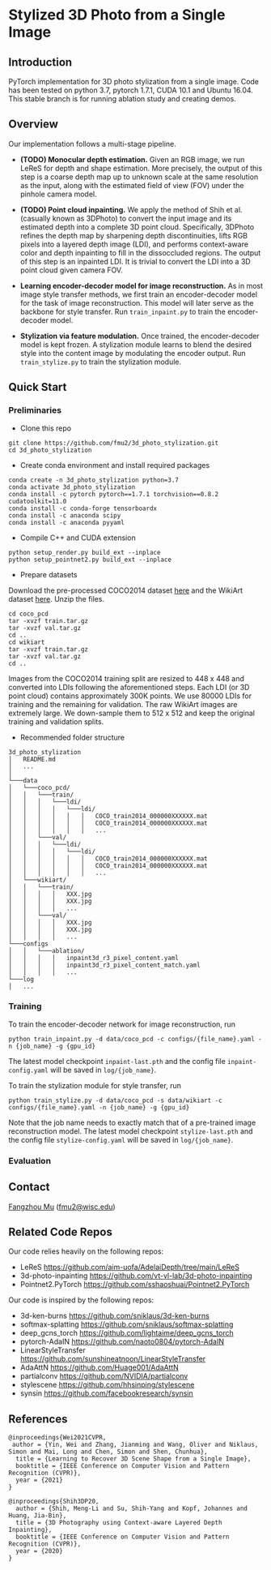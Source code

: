 # Stylized 3D Photo from a Single Image

## Introduction

PyTorch implementation for 3D photo stylization from a single image. Code has been tested on python 3.7, pytorch 1.7.1, CUDA 10.1 and Ubuntu 16.04. This stable branch is for running ablation study and creating demos.

## Overview

Our implementation follows a multi-stage pipeline.

- **(TODO) Monocular depth estimation.** Given an RGB image, we run LeReS for depth and shape estimation. More precisely, the output of this step is a coarse depth map up to unknown scale at the same resolution as the input, along with the estimated field of view (FOV) under the pinhole camera model.

- **(TODO) Point cloud inpainting.** We apply the method of Shih et al. (casually known as 3DPhoto) to convert the input image and its estimated depth into a complete 3D point cloud. Specifically, 3DPhoto refines the depth map by sharpening depth discontinuities, lifts RGB pixels into a layered depth image (LDI), and performs context-aware color and depth inpainting to fill in the dissoccluded regions. The output of this step is an inpainted LDI. It is trivial to convert the LDI into a 3D point cloud given camera FOV.

- **Learning encoder-decoder model for image reconstruction.** As in most image style transfer methods, we first train an encoder-decoder model for the task of image reconstruction. This model will later serve as the backbone for style transfer. Run `train_inpaint.py` to train the encoder-decoder model.

- **Stylization via feature modulation.** Once trained, the encoder-decoder model is kept frozen. A stylization module learns to blend the desired style into the content image by modulating the encoder output. Run `train_stylize.py` to train the stylization module.

## Quick Start

### Preliminaries

- Clone this repo
```shell
git clone https://github.com/fmu2/3d_photo_stylization.git
cd 3d_photo_stylization
```

- Create conda environment and install required packages
```shell
conda create -n 3d_photo_stylization python=3.7
conda activate 3d_photo_stylization
conda install -c pytorch pytorch==1.7.1 torchvision==0.8.2 cudatoolkit=11.0
conda install -c conda-forge tensorboardx
conda install -c anaconda scipy
conda install -c anaconda pyyaml
```

- Compile C++ and CUDA extension
```shell
python setup_render.py build_ext --inplace
python setup_pointnet2.py build_ext --inplace
```

- Prepare datasets

Download the pre-processed COCO2014 dataset [here](https://drive.google.com/drive/folders/1qtv-fBrCJXT93w0QoFbt8YqeI09pS8EM?usp=sharing) and the WikiArt dataset [here](https://drive.google.com/drive/folders/1cwjSJaNJyRqQI-2wmFWNwgxkN6pUOy6k?usp=sharing). Unzip the files.
```shell
cd coco_pcd
tar -xvzf train.tar.gz
tar -xvzf val.tar.gz
cd ..
cd wikiart
tar -xvzf train.tar.gz
tar -xvzf val.tar.gz
cd ..
```

Images from the COCO2014 training split are resized to 448 x 448 and converted into LDIs following the aforementioned steps. Each LDI (or 3D point cloud) contains approximately 300K points. We use 80000 LDIs for training and the remaining for validation. The raw WikiArt images are extremely large. We down-sample them to 512 x 512 and keep the original training and validation splits.

- Recommended folder structure
```
3d_photo_stylization
│   README.md
│   ...    
│
└───data
│   └───coco_pcd/
│   │   └───train/
│   │   │   └───ldi/
│   │   │   │   └───ldi/
│   │   │   │   │   │   COCO_train2014_000000XXXXXX.mat
│   │   │   │   │   │   COCO_train2014_000000XXXXXX.mat
│   │   │   │   │   │   ...
│   │   └───val/
│   │   │   └───ldi/
│   │   │   │   └───ldi/
│   │   │   │   │   │   COCO_train2014_000000XXXXXX.mat
│   │   │   │   │   │   COCO_train2014_000000XXXXXX.mat
│   │   │   │   │   │   ...
│   └───wikiart/
│   │   └───train/
│   │   │   │   XXX.jpg
│   │   │   │   XXX.jpg
│   │   │   │   ...
│   │   └───val/
│   │   │   │   XXX.jpg
│   │   │   │   XXX.jpg
│   │   │   │   ...
└───configs
│   │   └───ablation/
│   │   │   │   inpaint3d_r3_pixel_content.yaml
│   │   │   │   inpaint3d_r3_pixel_content_match.yaml
│   │   │   │   ...
└───log
│   ...
```

### Training
To train the encoder-decoder network for image reconstruction, run
```
python train_inpaint.py -d data/coco_pcd -c configs/{file_name}.yaml -n {job_name} -g {gpu_id}
```
The latest model checkpoint `inpaint-last.pth` and the config file `inpaint-config.yaml` will be saved in `log/{job_name}`.

To train the stylization module for style transfer, run
```
python train_stylize.py -d data/coco_pcd -s data/wikiart -c configs/{file_name}.yaml -n {job_name} -g {gpu_id}
```
Note that the job name needs to exactly match that of a pre-trained image reconstruction model. The latest model checkpoint `stylize-last.pth` and the config file `stylize-config.yaml` will be saved in `log/{job_name}`.

### Evaluation

## Contact
[Fangzhou Mu](http://pages.cs.wisc.edu/~fmu/) (fmu2@wisc.edu)

## Related Code Repos

Our code relies heavily on the following repos:
* LeReS <https://github.com/aim-uofa/AdelaiDepth/tree/main/LeReS>
* 3d-photo-inpainting <https://github.com/vt-vl-lab/3d-photo-inpainting>
* Pointnet2.PyTorch <https://github.com/sshaoshuai/Pointnet2.PyTorch>

Our code is inspired by the following repos:
* 3d-ken-burns <https://github.com/sniklaus/3d-ken-burns>
* softmax-splatting <https://github.com/sniklaus/softmax-splatting>
* deep_gcns_torch <https://github.com/lightaime/deep_gcns_torch>
* pytorch-AdaIN <https://github.com/naoto0804/pytorch-AdaIN>
* LinearStyleTransfer <https://github.com/sunshineatnoon/LinearStyleTransfer>
* AdaAttN <https://github.com/Huage001/AdaAttN>
* partialconv <https://github.com/NVIDIA/partialconv>
* stylescene <https://github.com/hhsinping/stylescene>
* synsin <https://github.com/facebookresearch/synsin>

## References
```
@inproceedings{Wei2021CVPR,
 author = {Yin, Wei and Zhang, Jianming and Wang, Oliver and Niklaus, Simon and Mai, Long and Chen, Simon and Shen, Chunhua},
  title = {Learning to Recover 3D Scene Shape from a Single Image},
  booktitle = {IEEE Conference on Computer Vision and Pattern Recognition (CVPR)},
  year = {2021}
}

@inproceedings{Shih3DP20,
  author = {Shih, Meng-Li and Su, Shih-Yang and Kopf, Johannes and Huang, Jia-Bin},
  title = {3D Photography using Context-aware Layered Depth Inpainting},
  booktitle = {IEEE Conference on Computer Vision and Pattern Recognition (CVPR)},
  year = {2020}
}
```